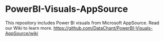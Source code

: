 # PowerBI-Visuals-AppSource
This repository includes Power BI visuals from Microsoft AppSource. Read our Wiki to learn more.
https://github.com/DataChant/PowerBI-Visuals-AppSource/wiki
